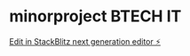 # minorproject BTECH IT

[Edit in StackBlitz next generation editor ⚡️]( https://stackblitz.com/edit/sb1-7pycsm)
